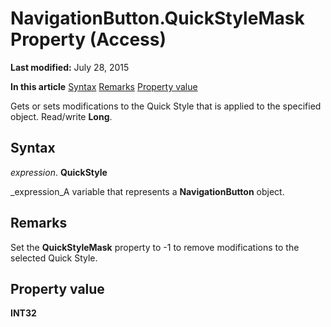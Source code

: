 
# NavigationButton.QuickStyleMask Property (Access)

 **Last modified:** July 28, 2015

 **In this article**
 [Syntax](#sectionSection0)
 [Remarks](#sectionSection1)
 [Property value](#sectionSection2)


Gets or sets modifications to the Quick Style that is applied to the specified object. Read/write  **Long**.


## Syntax
<a name="sectionSection0"> </a>

 _expression_. **QuickStyle**

 _expression_A variable that represents a  **NavigationButton** object.


## Remarks
<a name="sectionSection1"> </a>

Set the  **QuickStyleMask** property to -1 to remove modifications to the selected Quick Style.


## Property value
<a name="sectionSection2"> </a>

 **INT32**

